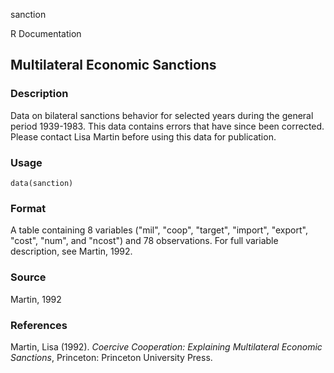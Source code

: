 sanction

R Documentation

## Multilateral Economic Sanctions

### Description

Data on bilateral sanctions behavior for selected years during the general
period 1939-1983. This data contains errors that have since been corrected.
Please contact Lisa Martin before using this data for publication.

### Usage

    data(sanction)

### Format

A table containing 8 variables ("mil", "coop", "target", "import", "export",
"cost", "num", and "ncost") and 78 observations. For full variable
description, see Martin, 1992.

### Source

Martin, 1992

### References

Martin, Lisa (1992). _Coercive Cooperation: Explaining Multilateral Economic
Sanctions_, Princeton: Princeton University Press.

